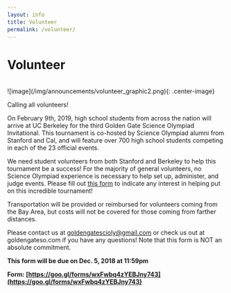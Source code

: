 ```yaml
---
layout: info
title: Volunteer
permalink: /volunteer/
---
```


# Volunteer
<br>
![image](/img/announcements/volunteer_graphic2.png){: .center-image}

Calling all volunteers!

On February 9th, 2019, high school students from across the nation will arrive at UC Berkeley for the third Golden Gate Science Olympiad Invitational. This tournament is co-hosted by Science Olympiad alumni from Stanford and Cal, and will feature over 700 high school students competing in each of the 23 official events.

We need student volunteers from both Stanford and Berkeley to help this tournament be a success! For the majority of general volunteers, no Science Olympiad experience is necessary to help set up, administer, and judge events. Please fill out [this form](https://goo.gl/forms/wxFwbq4zYEBJny743) to indicate any interest in helping put on this incredible tournament! 

Transportation will be provided or reimbursed for volunteers coming from the Bay Area, but costs will not be covered for those coming from farther distances.

Please contact us at goldengatescioly@gmail.com or check us out at goldengateso.com if you have any questions! Note that this form is NOT an absolute commitment.

**This form will be due on Dec. 5, 2018 at 11:59pm**

**Form: [https://goo.gl/forms/wxFwbq4zYEBJny743](https://goo.gl/forms/wxFwbq4zYEBJny743)**